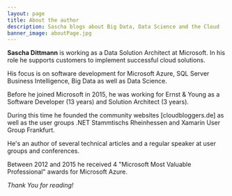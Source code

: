 ```yaml
---
layout: page
title: About the author
description: Sascha blogs about Big Data, Data Science and the Cloud
banner_image: aboutPage.jpg
---
```


**Sascha Dittmann** is working as a Data Solution Architect at Microsoft. 
In his role he supports customers to implement successful cloud solutions. 

His focus is on software development for Microsoft Azure, SQL Server Business Intelligence, Big Data as well as Data Science.

Before he joined Microsoft in 2015, he was working for Ernst & Young as a Software Developer (13 years) and Solution Architect (3 years). 

During this time he founded the community websites [cloudbloggers.de] as well as the user groups .NET Stammtischs Rheinhessen and Xamarin User Group Frankfurt.

He's an author of several technical articles and a regular speaker at user groups and conferences. 

Between 2012 and 2015 he received 4 "Microsoft Most Valuable Professional" awards for Microsoft Azure.

*Thank You for reading!*
